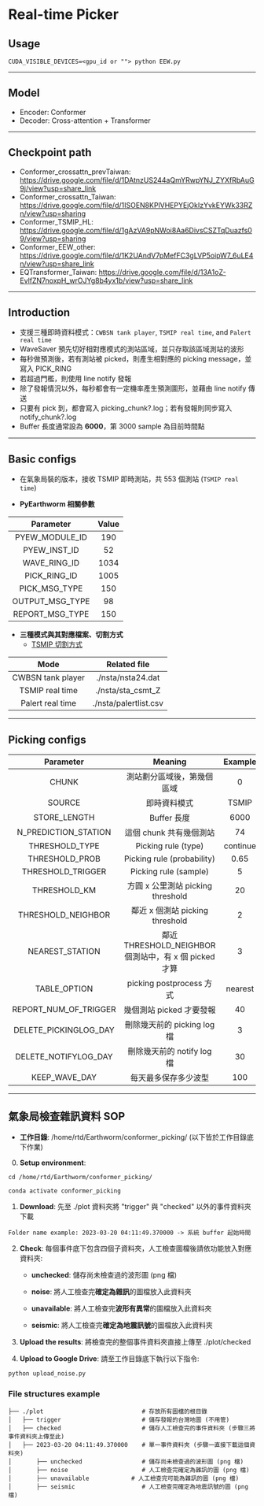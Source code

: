# Real-time Picker

## Usage
```
CUDA_VISIBLE_DEVICES=<gpu_id or ""> python EEW.py
```
---
## Model
- Encoder: Conformer
- Decoder: Cross-attention + Transformer
---
## Checkpoint path
- Conformer_crossattn_prevTaiwan: https://drive.google.com/file/d/1DAtnzUS244aQmYRwpYNJ_ZYXfRbAuG9j/view?usp=share_link
- Conformer_crossattn_Taiwan: https://drive.google.com/file/d/1ISOEN8KPlVHEPYEjOkIzYvkEYWk33RZn/view?usp=sharing
- Conformer_TSMIP_HL: https://drive.google.com/file/d/1gAzVA9pNWoi8Aa6DivsCSZTqDuazfs09/view?usp=sharing
- Conformer_EEW_other: https://drive.google.com/file/d/1K2UAndV7pMefFC3gLVP5oipW7_6uLE4n/view?usp=share_link
- EQTransformer_Taiwan: https://drive.google.com/file/d/13A1oZ-EvlfZN7noxpH_wrOJYg8b4yx1b/view?usp=share_link

---
## Introduction
- 支援三種即時資料模式：`CWBSN tank player`, `TSMIP real time`, and `Palert real time`
- WaveSaver 預先切好相對應模式的測站區域，並只存取該區域測站的波形
- 每秒做預測後，若有測站被 picked，則產生相對應的 picking message，並寫入 PICK_RING
- 若超過門檻，則使用 line notify 發報
- 除了發報情況以外，每秒都會有一定機率產生預測圖形，並藉由 line notify 傳送
- 只要有 pick 到，都會寫入 picking_chunk?.log；若有發報則同步寫入 notify_chunk?.log
- Buffer 長度通常設為 **6000**，第 3000 sample 為目前時間點
---
## Basic configs
* 在氣象局裝的版本，接收 TSMIP 即時測站，共 553 個測站 (`TSMIP real time`)

* **PyEarthworm 相關參數**

| Parameter | Value |
|:-------:|:-------:|
| PYEW_MODULE_ID | 190 |
| PYEW_INST_ID | 52 |
| WAVE_RING_ID | 1034 |
| PICK_RING_ID | 1005 |
| PICK_MSG_TYPE | 150 |
| OUTPUT_MSG_TYPE | 98 | 
| REPORT_MSG_TYPE | 150 |

* **三種模式與其對應檔案、切割方式**
  - [TSMIP 切割方式](https://github.com/earthquake-NLPLAB/pyearthworm-predict-pga25/blob/master/picking/TSMIP_region.md)
  
| Mode| Related file |
|:-------:|:-------:|
| CWBSN tank player | ./nsta/nsta24.dat |
| TSMIP real time | ./nsta/sta_csmt_Z |
| Palert real time | ./nsta/palertlist.csv | 

---
## Picking configs
| Parameter | Meaning | Example |
|:-------:|:-------:|:-------:|
| CHUNK | 測站劃分區域後，第幾個區域 | 0 |
| SOURCE | 即時資料模式 | TSMIP |
| STORE_LENGTH | Buffer 長度 | 6000 |
| N_PREDICTION_STATION | 這個 chunk 共有幾個測站 | 74 |
| THRESHOLD_TYPE | Picking rule (type) | continue |
| THRESHOLD_PROB | Picking rule (probability) | 0.65 |
| THRESHOLD_TRIGGER | Picking rule (sample) | 5 |
| THRESHOLD_KM | 方圓 x 公里測站 picking threshold | 20 |
| THRESHOLD_NEIGHBOR | 鄰近 x 個測站 picking threshold | 2 |
| NEAREST_STATION | 鄰近 THRESHOLD_NEIGHBOR 個測站中，有 x 個 picked 才算 | 3 |
| TABLE_OPTION | picking postprocess 方式 | nearest |
| REPORT_NUM_OF_TRIGGER | 幾個測站 picked 才要發報 | 40 |
| DELETE_PICKINGLOG_DAY | 刪除幾天前的 picking log 檔 | 3 |
| DELETE_NOTIFYLOG_DAY | 刪除幾天前的 notify log 檔 | 30 |
| KEEP_WAVE_DAY | 每天最多保存多少波型 | 100 |


---
 ## 氣象局檢查雜訊資料 SOP
 * **工作目錄**: /home/rtd/Earthworm/conformer_picking/
 (以下皆於工作目錄底下作業)
 
 0. **Setup environment**:
 ```shell
 cd /home/rtd/Earthworm/conformer_picking/

 conda activate conformer_picking
 ```
 
 1. **Download**: 先至 ./plot 資料夾將 "trigger" 與 "checked" 以外的事件資料夾下載
 ```
 Folder name example: 2023-03-20 04:11:49.370000 -> 系統 buffer 起始時間
 ```
 
 2. **Check**: 每個事件底下包含四個子資料夾，人工檢查圖檔後請依功能放入對應資料夾:
 
    * **unchecked**: 儲存尚未檢查過的波形圖 (png 檔)
    
    * **noise**: 將人工檢查完**確定為雜訊**的圖檔放入此資料夾
    
    * **unavailable**: 將人工檢查完**波形有異常**的圖檔放入此資料夾
    
    * **seismic**: 將人工檢查完**確定為地震訊號**的圖檔放入此資料夾
    
 3. **Upload the results**: 將檢查完的整個事件資料夾直接上傳至 ./plot/checked
 
 4. **Upload to Google Drive**: 請至工作目錄底下執行以下指令:
 ```python
 python upload_noise.py
 ```
 
 ### File structures example
 
    ├── ./plot                            # 存放所有圖檔的根目錄
    │   ├── trigger                       # 儲存發報的台灣地圖 (不用管)
    │   ├── checked                       # 儲存人工檢查完的事件資料夾 (步驟三將事件資料夾上傳至此)
    │   ├── 2023-03-20 04:11:49.370000    # 單一事件資料夾 (步驟一直接下載這個資料夾)
    │       ├── unchecked                 # 儲存尚未檢查過的波形圖 (png 檔)
    │       ├── noise                     # 人工檢查完確定為雜訊的圖 (png 檔)
    │       ├── unavailable            # 人工檢查完可能為雜訊的圖 (png 檔)
    │       ├── seismic                   # 人工檢查完確定為地震訊號的圖 (png 檔)
    

